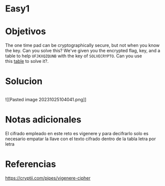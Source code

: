 # Easy1
# Objetivos
The one time pad can be cryptographically secure, but not when you know the key. Can you solve this? We've given you the encrypted flag, key, and a table to help `UFJKXQZQUNB` with the key of `SOLVECRYPTO`. Can you use this [table](https://jupiter.challenges.picoctf.org/static/1fd21547c154c678d2dab145c29f1d79/table.txt) to solve it?.
# Solucion
```bash

```
![[Pasted image 20231025104041.png]]
# Notas adicionales
El cifrado empleado en este reto es vigenere y para decifrarlo solo es necesario empatar la llave con el texto cifrado dentro de la tabla letra por letra 
# Referencias
https://cryptii.com/pipes/vigenere-cipher